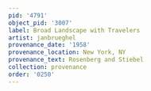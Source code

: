 ```yaml
---
pid: '4791'
object_pid: '3007'
label: Broad Landscape with Travelers
artist: janbrueghel
provenance_date: '1958'
provenance_location: New York, NY
provenance_text: Rosenberg and Stiebel
collection: provenance
order: '0250'
---
```

